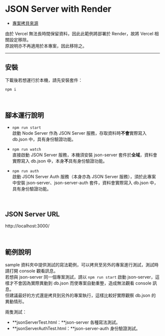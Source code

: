 # JSON Server with Render

- [專案拷貝來源](https://github.com/gonsakon/json-server-vercel)

由於 Vercel 無法長時間保留資料，因此此範例將部署於 Render，故將 Vercel 相關設定移除。<br>
原說明亦不再適用於本專案，因此移除之。

---

## 安裝

下載後若想運行於本機，請先安裝套件：
```javascript
npm i
```

<br>

## 腳本運行說明
- `npm run start`<br>
  啟動 Node Server 作為 JSON Server 服務，存取資料時**不會**實際寫入 db.json 中，具有身份驗證功能。
  
- `npm run watch`<br>
  直接啟動 JSON Server 服務，本機須安裝 json-server 套件於**全域**，資料會實際寫入 db.json 中，本身**不**具有身份驗證功能。
  
- `npm run auth`<br>
  啟動 JSON Server Auth 服務（本身亦為 JSON Server 服務），須於此專案中安裝 json-server、json-server-auth 套件，資料會實際寫入 db.json 中，具有身份驗證功能。

<br>

## JSON Server URL
http://localhost:3000/

<br>

## 範例說明
sample 資料夾中提供測試的寫法範例，可以拷貝至另外的專案進行測試，測試時請打開 console 觀看訊息。<br>
若想與 json-server 同一個專案測試，請以 `npm run start` 啟動 json-server，這樣才不會因為實際異動到 db.json 而使專案自動重整，造成無法觀看 console 訊息。<br>
但建議最好的方式還是拷貝到另外的專案執行，這樣比較好實際觀察 db.json 的異動情形。<br>

兩隻測試：
- **jsonServerTest.html：**json-server 各種寫法測試。
- **jsonServerAuthTest.html：**json-server-auth 身份驗證測試。
